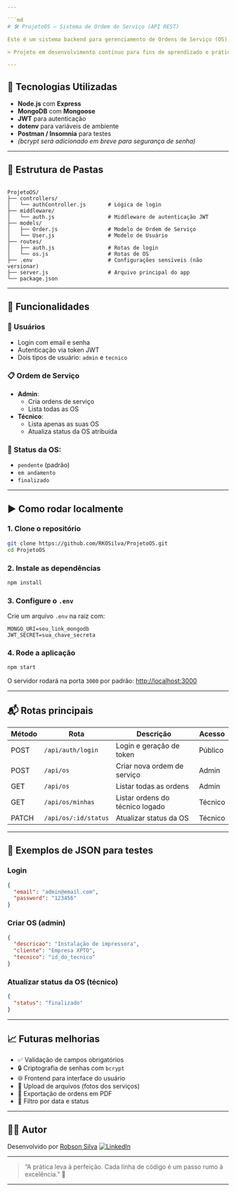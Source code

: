 ```yaml
---

```md
# 🛠️ ProjetoOS – Sistema de Ordem de Serviço (API REST)

Este é um sistema backend para gerenciamento de Ordens de Serviço (OS), voltado para empresas ou equipes técnicas. Com autenticação baseada em JWT, o projeto permite que **administradores** cadastrem OS e técnicos acompanhem seus atendimentos.

> Projeto em desenvolvimento contínuo para fins de aprendizado e prática com Node.js, MongoDB e controle de acesso por tipo de usuário.

---
```


## 🚀 Tecnologias Utilizadas

- **Node.js** com **Express**
- **MongoDB** com **Mongoose**
- **JWT** para autenticação
- **dotenv** para variáveis de ambiente
- **Postman / Insomnia** para testes
- *(bcrypt será adicionado em breve para segurança de senha)*

---

## 📁 Estrutura de Pastas

```

ProjetoOS/
├── controllers/
│   └── authController.js       # Lógica de login
├── middleware/
│   └── auth.js                 # Middleware de autenticação JWT
├── models/
│   ├── Order.js                # Modelo de Ordem de Serviço
│   └── User.js                 # Modelo de Usuário
├── routes/
│   ├── auth.js                 # Rotas de login
│   └── os.js                   # Rotas de OS
├── .env                        # Configurações sensíveis (não versionar)
├── server.js                   # Arquivo principal do app
└── package.json

````

---

## 🔐 Funcionalidades

### 👤 Usuários
- Login com email e senha
- Autenticação via token JWT
- Dois tipos de usuário: `admin` e `tecnico`

### 📋 Ordem de Serviço
- **Admin**:
  - Cria ordens de serviço
  - Lista todas as OS
- **Técnico**:
  - Lista apenas as suas OS
  - Atualiza status da OS atribuída

### 🔄 Status da OS:
- `pendente` (padrão)
- `em andamento`
- `finalizado`

---

## ▶️ Como rodar localmente

### 1. Clone o repositório

```bash
git clone https://github.com/RKOSilva/ProjetoOS.git
cd ProjetoOS
````

### 2. Instale as dependências

```bash
npm install
```

### 3. Configure o `.env`

Crie um arquivo `.env` na raiz com:

```
MONGO_URI=seu_link_mongodb
JWT_SECRET=sua_chave_secreta
```

### 4. Rode a aplicação

```bash
npm start
```

O servidor rodará na porta `3000` por padrão:
[http://localhost:3000](http://localhost:3000)

---

## 📬 Rotas principais

| Método | Rota                 | Descrição                       | Acesso  |
| ------ | -------------------- | ------------------------------- | ------- |
| POST   | `/api/auth/login`    | Login e geração de token        | Público |
| POST   | `/api/os`            | Criar nova ordem de serviço     | Admin   |
| GET    | `/api/os`            | Listar todas as ordens          | Admin   |
| GET    | `/api/os/minhas`     | Listar ordens do técnico logado | Técnico |
| PATCH  | `/api/os/:id/status` | Atualizar status da OS          | Técnico |

---

## 🧪 Exemplos de JSON para testes

### Login

```json
{
  "email": "admin@email.com",
  "password": "123456"
}
```

### Criar OS (admin)

```json
{
  "descricao": "Instalação de impressora",
  "cliente": "Empresa XPTO",
  "tecnico": "id_do_tecnico"
}
```

### Atualizar status da OS (técnico)

```json
{
  "status": "finalizado"
}
```

---

## 📈 Futuras melhorias

* ✅ Validação de campos obrigatórios
* 🔒 Criptografia de senhas com `bcrypt`
* 🌐 Frontend para interface do usuário
* 📎 Upload de arquivos (fotos dos serviços)
* 🧾 Exportação de ordens em PDF
* 📅 Filtro por data e status

---

## 🙋‍♂️ Autor

Desenvolvido por [Robson Silva](https://github.com/RKOSilva)
[![LinkedIn](https://img.shields.io/badge/LinkedIn-robson--silva-blue?style=flat\&logo=linkedin)](https://www.linkedin.com/in/robson-silva-a7b34a213/)

---

> “A prática leva à perfeição. Cada linha de código é um passo rumo à excelência.” 🚀

---
